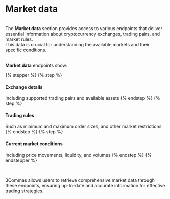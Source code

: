 # Market data<br>
<br>
The <strong>Market data</strong> section provides access to various endpoints that deliver essential information about cryptocurrency exchanges, trading pairs, and market rules. <br>
This data is crucial for understanding the available markets and their specific conditions.<br><br>

**Market data** endpoints show:<br>

{% stepper %}
{% step %}
#### Exchange details
Including supported trading pairs and available assets
{% endstep %}
{% step %}
#### Trading rules 
Such as minimum and maximum order sizes, and other market restrictions
{% endstep %}
{% step %}
#### Current market conditions
Including price movements, liquidity, and volumes
{% endstep %}
{% endstepper %}

<br>

3Commas allows users to retrieve comprehensive market data through these endpoints, ensuring up-to-date and accurate information for effective trading strategies.
